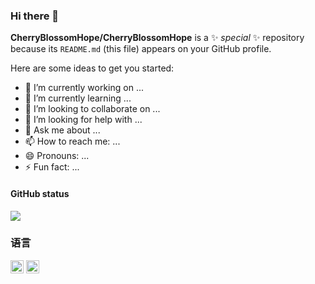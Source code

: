### Hi there 👋

**CherryBlossomHope/CherryBlossomHope** is a ✨ _special_ ✨ repository because its `README.md` (this file) appears on your GitHub profile.

Here are some ideas to get you started:

- 🔭 I’m currently working on ...
- 🌱 I’m currently learning ...
- 👯 I’m looking to collaborate on ...
- 🤔 I’m looking for help with ...
- 💬 Ask me about ...
- 📫 How to reach me: ...
- 😄 Pronouns: ...
- ⚡ Fun fact: ...

#### GitHub status

![](https://github-readme-stats.vercel.app/api?username=CherryBlossomHope&show_icons=truee&include_all_commits=true&hide=prs&card_width=1000)

### 语言
<code><img src="https://github.com/get-icon/geticon/raw/master/icons/javascript.svg" alt="JavaScript" width="21px" height="21px"></code>
<code><img src="https://github.com/get-icon/geticon/raw/master/icons/typescript-icon.svg" alt="Typescript" width="21px" height="21px"></code>
